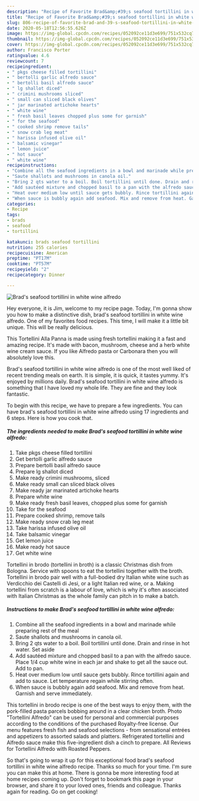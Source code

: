 ```yaml
---
description: "Recipe of Favorite Brad&amp;#39;s seafood tortillini in white wine alfredo"
title: "Recipe of Favorite Brad&amp;#39;s seafood tortillini in white wine alfredo"
slug: 806-recipe-of-favorite-brad-and-39-s-seafood-tortillini-in-white-wine-alfredo
date: 2020-05-18T12:56:55.626Z
image: https://img-global.cpcdn.com/recipes/052092ce11d3e699/751x532cq70/brads-seafood-tortillini-in-white-wine-alfredo-recipe-main-photo.jpg
thumbnail: https://img-global.cpcdn.com/recipes/052092ce11d3e699/751x532cq70/brads-seafood-tortillini-in-white-wine-alfredo-recipe-main-photo.jpg
cover: https://img-global.cpcdn.com/recipes/052092ce11d3e699/751x532cq70/brads-seafood-tortillini-in-white-wine-alfredo-recipe-main-photo.jpg
author: Francisco Porter
ratingvalue: 4.6
reviewcount: 7
recipeingredient:
- " pkgs cheese filled tortillini"
- " bertolli garlic alfredo sauce"
- " bertolli basil alfredo sauce"
- " lg shallot diced"
- " crimini mushrooms sliced"
- " small can sliced black olives"
- " jar marinated artichoke hearts"
- " white wine"
- " fresh basil leaves chopped plus some for garnish"
- " for the seafood"
- " cooked shrimp remove tails"
- " snow crab leg meat"
- " harissa infused olive oil"
- " balsamic vinegar"
- " lemon juice"
- " hot sauce"
- " white wine"
recipeinstructions:
- "Combine all the seafood ingredients in a bowl and marinade while preparing rest of the meal"
- "Saute shallots and mushrooms in canola oil."
- "Bring 2 qts water to a boil. Boil tortillini until done. Drain and rinse in hot water. Set aside"
- "Add sautéed mixture and chopped basil to a pan with the alfredo sauce. Place 1/4 cup white wine in each jar and shake to get all the sauce out. Add to pan."
- "Heat over medium low until sauce gets bubbly. Rince tortillini again and add to sauce. Let temperature regain while stirring often."
- "When sauce is bubbly again add seafood. Mix and remove from heat. Garnish and serve immediately."
categories:
- Recipe
tags:
- brads
- seafood
- tortillini

katakunci: brads seafood tortillini 
nutrition: 255 calories
recipecuisine: American
preptime: "PT17M"
cooktime: "PT57M"
recipeyield: "2"
recipecategory: Dinner

---
```



![Brad&#39;s seafood tortillini in white wine alfredo](https://img-global.cpcdn.com/recipes/052092ce11d3e699/751x532cq70/brads-seafood-tortillini-in-white-wine-alfredo-recipe-main-photo.jpg)

Hey everyone, it is Jim, welcome to my recipe page. Today, I'm gonna show you how to make a distinctive dish, brad&#39;s seafood tortillini in white wine alfredo. One of my favorites food recipes. This time, I will make it a little bit unique. This will be really delicious.

This Tortellini Alla Panna is made using fresh tortellini making it a fast and amazing recipe. It&#39;s made with bacon, mushroom, cheese and a herb white wine cream sauce. If you like Alfredo pasta or Carbonara then you will absolutely love this.

Brad&#39;s seafood tortillini in white wine alfredo is one of the most well liked of recent trending meals on earth. It is simple, it is quick, it tastes yummy. It's enjoyed by millions daily. Brad&#39;s seafood tortillini in white wine alfredo is something that I have loved my whole life. They are fine and they look fantastic.


To begin with this recipe, we have to prepare a few ingredients. You can have brad&#39;s seafood tortillini in white wine alfredo using 17 ingredients and 6 steps. Here is how you cook that.

<!--inarticleads1-->

##### The ingredients needed to make Brad&#39;s seafood tortillini in white wine alfredo:

1. Take  pkgs cheese filled tortillini
1. Get  bertolli garlic alfredo sauce
1. Prepare  bertolli basil alfredo sauce
1. Prepare  lg shallot diced
1. Make ready  crimini mushrooms, sliced
1. Make ready  small can sliced black olives
1. Make ready  jar marinated artichoke hearts
1. Prepare  white wine
1. Make ready  fresh basil leaves, chopped plus some for garnish
1. Take  for the seafood
1. Prepare  cooked shrimp, remove tails
1. Make ready  snow crab leg meat
1. Take  harissa infused olive oil
1. Take  balsamic vinegar
1. Get  lemon juice
1. Make ready  hot sauce
1. Get  white wine


Tortellini in brodo (tortellini in broth) is a classic Christmas dish from Bologna. Service with spoons to eat the tortellini together with the broth. Tortellini in brodo pair well with a full-bodied dry Italian white wine such as Verdicchio dei Castelli di Jesi, or a light Italian red wine, or a. Making tortellini from scratch is a labour of love, which is why it&#39;s often associated with Italian Christmas as the whole family can pitch in to make a batch. 

<!--inarticleads2-->

##### Instructions to make Brad&#39;s seafood tortillini in white wine alfredo:

1. Combine all the seafood ingredients in a bowl and marinade while preparing rest of the meal
1. Saute shallots and mushrooms in canola oil.
1. Bring 2 qts water to a boil. Boil tortillini until done. Drain and rinse in hot water. Set aside
1. Add sautéed mixture and chopped basil to a pan with the alfredo sauce. Place 1/4 cup white wine in each jar and shake to get all the sauce out. Add to pan.
1. Heat over medium low until sauce gets bubbly. Rince tortillini again and add to sauce. Let temperature regain while stirring often.
1. When sauce is bubbly again add seafood. Mix and remove from heat. Garnish and serve immediately.


This tortellini in brodo recipe is one of the best ways to enjoy them, with the pork-filled pasta parcels bobbing around in a clear chicken broth. Photo &#34;Tortellini Alfredo&#34; can be used for personal and commercial purposes according to the conditions of the purchased Royalty-free license. Our menu features fresh fish and seafood selections - from sensational entrées and appetizers to assorted salads and platters. Refrigerated tortellini and Alfredo sauce make this five-ingredient dish a cinch to prepare. All Reviews for Tortellini Alfredo with Roasted Peppers. 

So that's going to wrap it up for this exceptional food brad&#39;s seafood tortillini in white wine alfredo recipe. Thanks so much for your time. I'm sure you can make this at home. There is gonna be more interesting food at home recipes coming up. Don't forget to bookmark this page in your browser, and share it to your loved ones, friends and colleague. Thanks again for reading. Go on get cooking!
